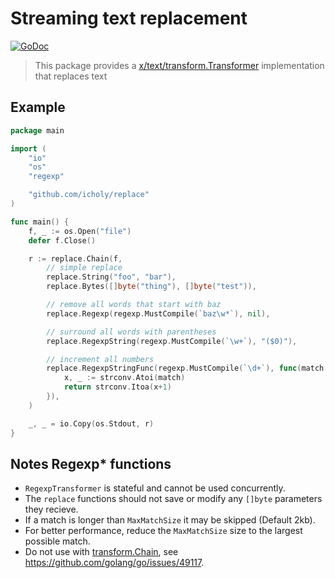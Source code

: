 # Streaming text replacement

[![GoDoc](https://godoc.org/github.com/icholy/replace?status.svg)](https://godoc.org/github.com/icholy/replace)

> This package provides a [x/text/transform.Transformer](https://godoc.org/golang.org/x/text/transform#Transformer)
> implementation that replaces text

## Example

``` go
package main

import (
	"io"
	"os"
	"regexp"

	"github.com/icholy/replace"
)

func main() {
	f, _ := os.Open("file")
	defer f.Close()

	r := replace.Chain(f,
		// simple replace
		replace.String("foo", "bar"),
		replace.Bytes([]byte("thing"), []byte("test")),

		// remove all words that start with baz
		replace.Regexp(regexp.MustCompile(`baz\w*`), nil),

		// surround all words with parentheses
		replace.RegexpString(regexp.MustCompile(`\w+`), "($0)"),

		// increment all numbers
		replace.RegexpStringFunc(regexp.MustCompile(`\d+`), func(match string) string {
			x, _ := strconv.Atoi(match)
			return strconv.Itoa(x+1)
		}),
	)

	_, _ = io.Copy(os.Stdout, r)
}
```

## Notes Regexp* functions

* `RegexpTransformer` is stateful and cannot be used concurrently.
* The `replace` functions should not save or modify any `[]byte` parameters they recieve.
* If a match is longer than `MaxMatchSize` it may be skipped (Default 2kb).
* For better performance, reduce the `MaxMatchSize` size to the largest possible match.
* Do not use with [transform.Chain](https://pkg.go.dev/golang.org/x/text/transform#Chain), see https://github.com/golang/go/issues/49117.